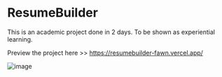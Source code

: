 # ResumeBuilder

This is an academic project done in 2 days. To be shown as experiential learning.

Preview the project here >>  https://resumebuilder-fawn.vercel.app/

![image](https://github.com/user-attachments/assets/aa417b52-1f75-477d-8588-2b53291c5dd8)
